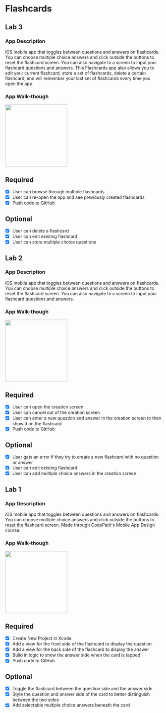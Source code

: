 # Flashcards

## Lab 3

### App Description
iOS mobile app that toggles between questions and answers on flashcards. You can choose multiple choice answers and click outside the buttons to reset the flashcard screen. You can also navigate to a screen to input your flashcard questions and answers. This Flashcards app also allows you to edit your current flashcard, store a set of flashcards, delete a certain flashcard, and will remember your last set of flashcards every time you open the app.

### App Walk-though

<img src="https://github.com/coraxyc/Flashcards/blob/master/images/image_v3-1.gif" width=200><br>

## Required
- [x] User can browse through multiple flashcards
- [x] User can re-open the app and see previously created flashcards
- [x] Push code to GitHub
## Optional
- [x] User can delete a flashcard
- [x] User can edit existing flashcard
- [x] User can store multiple choice questions

## Lab 2

### App Description
iOS mobile app that toggles between questions and answers on flashcards. You can choose multiple choice answers and click outside the buttons to reset the flashcard screen. You can also navigate to a screen to input your flashcard questions and answers.

### App Walk-though

<img src="https://github.com/coraxyc/Flashcards/blob/master/images/image_v2-2.gif" width=200><br>

## Required
- [x] User can open the creation screen
- [x] User can cancel out of the creation screen
- [x] User can enter a new question and answer in the creation screen to then show it on the flashcard
- [x] Push code to GitHub
## Optional
- [x] User gets an error if they try to create a new flashcard with no question or answer
- [x] User can edit existing flashcard
- [x] User can add multiple choice answers in the creation screen

## Lab 1

### App Description
iOS mobile app that toggles between questions and answers on flashcards. You can choose multiple choice answers and click outside the buttons to reset the flashcard screen. Made through CodePath's Mobile App Design course.

### App Walk-though

<img src="https://github.com/coraxyc/Flashcards/blob/master/images/image_v1-3.gif" width=200><br>


## Required
- [x] Create New Project in Xcode
- [x] Add a view for the front side of the flashcard to display the question
- [x] Add a view for the back side of the flashcard to display the answer
- [x] Build in logic to show the answer side when the card is tapped
- [x] Push code to GitHub
## Optional
- [x] Toggle the flashcard between the question side and the answer side
- [x] Style the question and answer side of the card to better distinguish between the two sides
- [x] Add selectable multiple choice answers beneath the card
